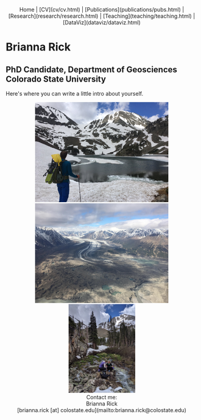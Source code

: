 <center>
Home | [CV](cv/cv.html) | [Publications](publications/pubs.html) | [Research](research/research.html) | [Teaching](teaching/teaching.html) | [DataViz](dataviz/dataviz.html)
</center>

# Brianna Rick
## PhD Candidate, Department of Geosciences <br /> Colorado State University

Here's where you can write a little intro about yourself.

<center>
<img src="D_C8_O7UEAACHyu.jpeg" width=350></img> 
<img src="D9B8KufUYAIqVgb.jpeg" width=350></img> 
<img src="D_C8_O6U0AAJB9p.jpeg" width=175></img>
</center> 

<center>
Contact me: <br />
Brianna Rick <br />
[brianna.rick [at] colostate.edu](mailto:brianna.rick@colostate.edu)
</center>
